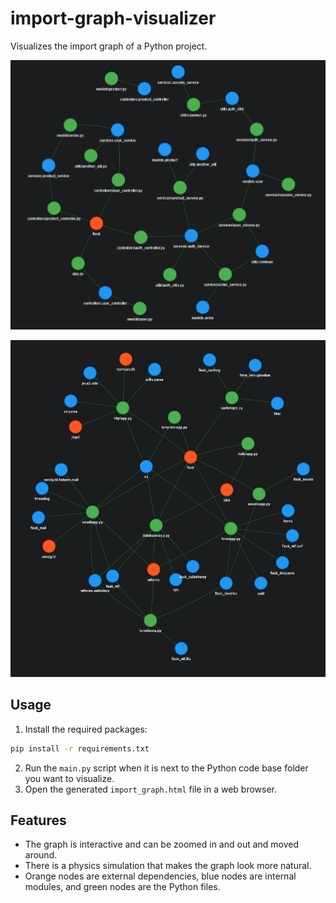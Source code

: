 # import-graph-visualizer

Visualizes the import graph of a Python project.

![import-graph-visualizer](example.png)

![import-graph-visualizer](example2.png)

## Usage

1. Install the required packages:

```bash
pip install -r requirements.txt
```

2. Run the `main.py` script when it is next to the Python code base folder you want to visualize.
3. Open the generated `import_graph.html` file in a web browser.

## Features

-   The graph is interactive and can be zoomed in and out and moved around.
-   There is a physics simulation that makes the graph look more natural.
-   Orange nodes are external dependencies, blue nodes are internal modules, and green nodes are the Python files.
